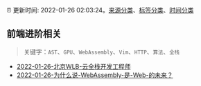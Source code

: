 :alarm_clock: 更新时间: 2022-01-26 02:03:24。[来源分类](../README.md)、[标签分类](../TAGS.md)、[时间分类](../TIMELINE.md)

## 前端进阶相关


> 关键字：`AST`、`GPU`、`WebAssembly`、`Vim`、`HTTP`、`算法`、`全栈`



- [2022-01-26-北京WLB-云全栈开发工程师](https://www.v2ex.com/t/830620) 
- [2022-01-26-为什么说-WebAssembly-是-Web-的未来？](https://toutiao.io/k/ym9tv10) 